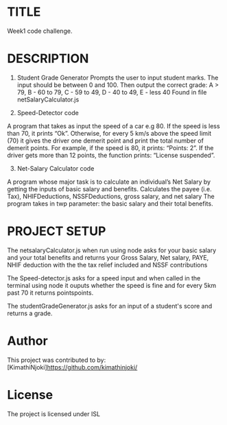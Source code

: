 
# TITLE
Week1 code challenge.

# DESCRIPTION

1. Student Grade Generator
Prompts the user to input student marks.
The input should be between 0 and 100. Then output the correct grade:
A > 79, B - 60 to 79, C -  59 to 49, D - 40 to 49, E - less 40
Found in file netSalaryCalculator.js


2. Speed-Detector code

A program that takes as input the speed of a car e.g 80. If the speed is less than 70, it prints “Ok”.
Otherwise, for every 5 km/s above the speed limit (70) it gives the driver one demerit point and print the total number of demerit points.
For example, if the speed is 80, it prints: “Points: 2”.
If the driver gets more than 12 points, the function prints: “License suspended”.


3. Net-Salary Calculator code

A program whose major task is to calculate an individual’s Net Salary by getting the inputs of basic salary and benefits.
Calculates the payee (i.e. Tax), NHIFDeductions, NSSFDeductions, gross salary, and net salary
The program takes in twp parameter: the basic salary and their total benefits.

# PROJECT SETUP
 The netsalaryCalculator.js when run  using node asks for your basic salary and your total benefits and returns your Gross Salary, Net salary, PAYE, NHIF deduction with the the tax relief included and NSSF contributions

 The Speed-detector.js asks for a speed input and when called in the terminal using node it ouputs whether the speed is fine and for every 5km past 70 it returns pointspoints.

 The studentGradeGenerator.js asks for an input of a student's score and returns a grade.

 # Author
This project was contributed to by:
[KimathiNjoki]https://github.com/kimathinjoki/

# License
The project is licensed under ISL

